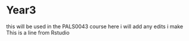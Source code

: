 # Year3
this will be used in the PALS0043 course
here i will add any edits i make
This is a line from Rstudio